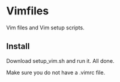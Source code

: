 Vimfiles
=====

Vim files and Vim setup scripts.

Install
-------
Download setup\_vim.sh and run it. All done.

Make sure you do not have a .vimrc file.
